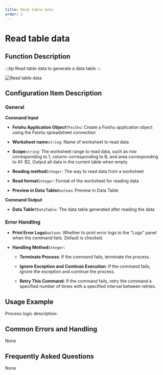 ```yaml
---
title: Read table data
order: 3
---
```


# Read table data

## Function Description

:::tip 
Read table data to generate a data table
:::

![Read table data](../../../../assets/Read%20table%20data_command.png)

## Configuration Item Description

### General

**Command Input**

- **Feishu Application Object**`TFeiShu`: Create a Feishu application object using the Feishu spreadsheet connection

- **Worksheet name**`string`: Name of worksheet to read data

- **Scope**`string`: The worksheet range to read data, such as row corresponding to 1, column corresponding to B, and area corresponding to A1: B2, Output all data in the current table when empty

- **Reading method**`Integer`: The way to read data from a worksheet

- **Read format**`Integer`: Format of the worksheet for reading data

- **Preview in Data Table**`Boolean`: Preview in Data Table


**Command Output**

- **Data Table**`TDataTable`: The data table generated after reading the data

### Error Handling

- **Print Error Logs**`Boolean`: Whether to print error logs to the "Logs" panel when the command fails. Default is checked. 

- **Handling Method**`Integer`:

    - **Terminate Process**: If the command fails, terminate the process.

    - **Ignore Exception and Continue Execution**: If the command fails, ignore the exception and continue the process.

    - **Retry This Command**: If the command fails, retry the command a specified number of times with a specified interval between retries.

## Usage Example

Process logic description:

## Common Errors and Handling

None

## Frequently Asked Questions

None

